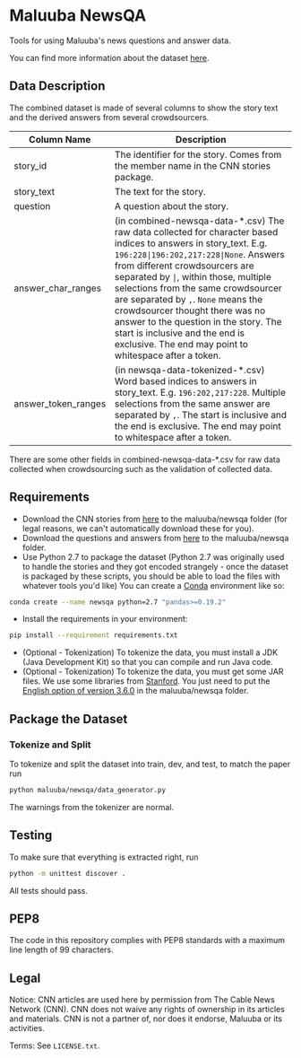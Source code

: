 # Maluuba NewsQA
Tools for using Maluuba's news questions and answer data.

You can find more information about the dataset [here][maluuba_newsqa].

## Data Description

The combined dataset is made of several columns to show the story text and the derived answers from several crowdsourcers.

Column Name | Description
--- | ---
story_id | The identifier for the story. Comes from the member name in the CNN stories package.
story_text | The text for the story.
question | A question about the story.
answer_char_ranges | (in combined-newsqa-data-*.csv) The raw data collected for character based indices to answers in story_text. E.g. `196:228\|196:202,217:228\|None`. Answers from different crowdsourcers are separated by `\|`, within those, multiple selections from the same crowdsourcer are separated by `,`.  `None` means the crowdsourcer thought there was no answer to the question in the story. The start is inclusive and the end is exclusive. The end may point to whitespace after a token. | Note that the `\` isn't actually in the data, it's just in this README so that it displays nicely on GitHub.
answer_token_ranges | (in newsqa-data-tokenized-*.csv) Word based indices to answers in story_text. E.g. `196:202,217:228`. Multiple selections from the same answer are separated by `,`. The start is inclusive and the end is exclusive. The end may point to whitespace after a token.

There are some other fields in combined-newsqa-data-*.csv for raw data collected when crowdsourcing such as the validation of collected data.

## Requirements

* Download the CNN stories from [here][cnn_stories] to the maluuba/newsqa folder (for legal reasons, we can't automatically download these for you).
* Download the questions and answers from [here][maluuba_newsqa_dl] to the maluuba/newsqa folder.
* Use Python 2.7 to package the dataset (Python 2.7 was originally used to handle the stories and they got encoded strangely - once the dataset is packaged by these scripts, you should be able to load the files with whatever tools you'd like) You can create a [Conda][conda] environment like so:
```bash
conda create --name newsqa python=2.7 "pandas>=0.19.2"
```
* Install the requirements in your environment:
```bash
pip install --requirement requirements.txt
```
* (Optional - Tokenization) To tokenize the data, you must install a JDK (Java Development Kit) so that you can compile and run Java code.
* (Optional - Tokenization) To tokenize the data, you must get some JAR files. We use some libraries from [Stanford][stanford_tagger]. You just need to put the [English option of version 3.6.0][stanford_zip_3.6.0] in the maluuba/newsqa folder.

[conda]: https://conda.io/miniconda.html
[cnn_stories]: http://cs.nyu.edu/~kcho/DMQA/
[maluuba_newsqa]: https://datasets.maluuba.com/NewsQA
[maluuba_newsqa_dl]: https://datasets.maluuba.com/NewsQA/dl
[stanford_tagger]: http://nlp.stanford.edu/software/tagger.html
[stanford_zip_3.6.0]: https://nlp.stanford.edu/software/stanford-postagger-2015-12-09.zip

## Package the Dataset

### Tokenize and Split
To tokenize and split the dataset into train, dev, and test, to match the paper run 
```sh
python maluuba/newsqa/data_generator.py
```

The warnings from the tokenizer are normal.

## Testing
To make sure that everything is extracted right, run
```bash
python -m unittest discover .
```
All tests should pass.

## PEP8
The code in this repository complies with PEP8 standards with a maximum line length of 99 characters.

## Legal

Notice:  CNN articles are used here by permission from The Cable News Network (CNN).  CNN does not waive any rights of ownership in its articles and materials.  CNN is not a partner of, nor does it endorse, Maluuba or its activities.

Terms: See `LICENSE.txt`.
